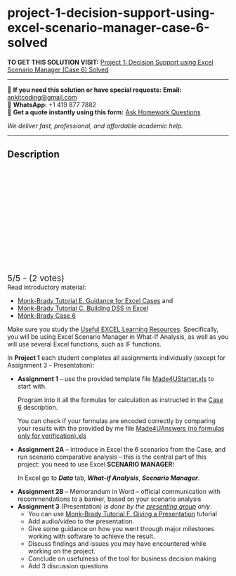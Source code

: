 # project-1-decision-support-using-excel-scenario-manager-case-6-solved
**TO GET THIS SOLUTION VISIT:** [Project 1: Decision Support using Excel Scenario Manager (Case 6) Solved](https://www.ankitcodinghub.com/product/project-1-decision-support-using-excel-scenario-manager-case-6-solved/)


---

📩 **If you need this solution or have special requests:** **Email:** ankitcoding@gmail.com  
📱 **WhatsApp:** +1 419 877 7882  
📄 **Get a quote instantly using this form:** [Ask Homework Questions](https://www.ankitcodinghub.com/services/ask-homework-questions/)

*We deliver fast, professional, and affordable academic help.*

---

<h2>Description</h2>



<div class="kk-star-ratings kksr-auto kksr-align-center kksr-valign-top" data-payload="{&quot;align&quot;:&quot;center&quot;,&quot;id&quot;:&quot;101377&quot;,&quot;slug&quot;:&quot;default&quot;,&quot;valign&quot;:&quot;top&quot;,&quot;ignore&quot;:&quot;&quot;,&quot;reference&quot;:&quot;auto&quot;,&quot;class&quot;:&quot;&quot;,&quot;count&quot;:&quot;2&quot;,&quot;legendonly&quot;:&quot;&quot;,&quot;readonly&quot;:&quot;&quot;,&quot;score&quot;:&quot;5&quot;,&quot;starsonly&quot;:&quot;&quot;,&quot;best&quot;:&quot;5&quot;,&quot;gap&quot;:&quot;4&quot;,&quot;greet&quot;:&quot;Rate this product&quot;,&quot;legend&quot;:&quot;5\/5 - (2 votes)&quot;,&quot;size&quot;:&quot;24&quot;,&quot;title&quot;:&quot;Project 1: Decision Support using Excel Scenario Manager (Case 6) Solved&quot;,&quot;width&quot;:&quot;138&quot;,&quot;_legend&quot;:&quot;{score}\/{best} - ({count} {votes})&quot;,&quot;font_factor&quot;:&quot;1.25&quot;}">

<div class="kksr-stars">

<div class="kksr-stars-inactive">
            <div class="kksr-star" data-star="1" style="padding-right: 4px">


<div class="kksr-icon" style="width: 24px; height: 24px;"></div>
        </div>
            <div class="kksr-star" data-star="2" style="padding-right: 4px">


<div class="kksr-icon" style="width: 24px; height: 24px;"></div>
        </div>
            <div class="kksr-star" data-star="3" style="padding-right: 4px">


<div class="kksr-icon" style="width: 24px; height: 24px;"></div>
        </div>
            <div class="kksr-star" data-star="4" style="padding-right: 4px">


<div class="kksr-icon" style="width: 24px; height: 24px;"></div>
        </div>
            <div class="kksr-star" data-star="5" style="padding-right: 4px">


<div class="kksr-icon" style="width: 24px; height: 24px;"></div>
        </div>
    </div>

<div class="kksr-stars-active" style="width: 138px;">
            <div class="kksr-star" style="padding-right: 4px">


<div class="kksr-icon" style="width: 24px; height: 24px;"></div>
        </div>
            <div class="kksr-star" style="padding-right: 4px">


<div class="kksr-icon" style="width: 24px; height: 24px;"></div>
        </div>
            <div class="kksr-star" style="padding-right: 4px">


<div class="kksr-icon" style="width: 24px; height: 24px;"></div>
        </div>
            <div class="kksr-star" style="padding-right: 4px">


<div class="kksr-icon" style="width: 24px; height: 24px;"></div>
        </div>
            <div class="kksr-star" style="padding-right: 4px">


<div class="kksr-icon" style="width: 24px; height: 24px;"></div>
        </div>
    </div>
</div>


<div class="kksr-legend" style="font-size: 19.2px;">
            5/5 - (2 votes)    </div>
    </div>
Read introductory material:

<ul>
<li><a href="https://stcloudstate.learn.minnstate.edu/d2l/common/dialogs/quickLink/quickLink.d2l?ou=6233190&amp;type=content&amp;rcode=MNSCU_LOCAL-23251031">Monk-Brady Tutorial E. Guidance for Excel Cases</a>&nbsp;and</li>
<li><a href="https://stcloudstate.learn.minnstate.edu/d2l/common/dialogs/quickLink/quickLink.d2l?ou=6233190&amp;type=content&amp;rcode=MNSCU_LOCAL-23260379">Monk-Brady Tutorial C. Building DSS in Excel</a></li>
<li><a href="https://stcloudstate.learn.minnstate.edu/d2l/common/dialogs/quickLink/quickLink.d2l?ou=6233190&amp;type=content&amp;rcode=MNSCU_LOCAL-23260381">Monk-Brady Case 6</a></li>
</ul>
Make sure you study the&nbsp;<a href="https://stcloudstate.learn.minnstate.edu/d2l/common/dialogs/quickLink/quickLink.d2l?ou=6233190&amp;type=content&amp;rcode=minnstate-36214540">Useful EXCEL Learning Resources</a>. Specifically, you will be using Excel Scenario Manager in What-If Analysis, as well as you will use several Excel functions, such as IF functions.

In&nbsp;<strong>Project 1</strong>&nbsp;each student completes all assignments individually (except for Assignment 3 – Presentation):

<ul>
<li><strong>Assignment 1</strong>&nbsp;– use the provided template file&nbsp;<a href="https://stcloudstate.learn.minnstate.edu/d2l/common/dialogs/quickLink/quickLink.d2l?ou=6233190&amp;type=content&amp;rcode=MNSCU_LOCAL-23260382">Made4UStarter.xls</a>&nbsp;to start with.

Program into it all the formulas for calculation as instructed in the&nbsp;<a href="https://stcloudstate.learn.minnstate.edu/d2l/common/dialogs/quickLink/quickLink.d2l?ou=6233190&amp;type=content&amp;rcode=MNSCU_LOCAL-23260381">Case 6</a>&nbsp;description.

You can check if your formulas are encoded correctly by comparing your results with the provided by me file&nbsp;<a href="https://stcloudstate.learn.minnstate.edu/d2l/common/dialogs/quickLink/quickLink.d2l?ou=6233190&amp;type=content&amp;rcode=MNSCU_LOCAL-23260383">Made4UAnswers (no formulas only for verification).xls</a></li>
<li><strong>Assignment 2A</strong>&nbsp;– introduce in Excel the 6 scenarios from the Case, and run scenario comparative analysis – this is the central part of this project: you&nbsp;need to use&nbsp;Excel&nbsp;<strong>SCENARIO MANAGER</strong>!

In Excel go to&nbsp;<strong><em>Data</em></strong>&nbsp;tab,&nbsp;<strong><em>What-if Analysis</em></strong>,&nbsp;<strong><em>Scenario Manager</em></strong>.</li>
<li><strong>Assignment 2B</strong>&nbsp;– Memorandum in Word – official communication with recommendations to a banker, based on your scenario analysis</li>
<li><strong>Assignment 3</strong>&nbsp;(Presentation)&nbsp;<em>is done by the&nbsp;</em><a href="https://stcloudstate.learn.minnstate.edu/d2l/common/dialogs/quickLink/quickLink.d2l?ou=6233190&amp;type=content&amp;rcode=MNSCU_LOCAL-23245788"><em>presenting group</em></a><em>&nbsp;only</em>.
<ul>
<li>You can use&nbsp;<a href="https://stcloudstate.learn.minnstate.edu/d2l/common/dialogs/quickLink/quickLink.d2l?ou=6233190&amp;type=content&amp;rcode=minnstate-26887978">Monk-Brady Tutorial F. Giving a Presentation</a>&nbsp;tutorial</li>
<li>Add audio/video to the presentation.</li>
<li>Give some guidance on how you went through major milestones working with software to achieve the result.</li>
<li>Discuss findings and issues you may have encountered while working on the project.</li>
<li>Conclude on usefulness of the tool for business decision making</li>
<li>Add 3 discussion questions</li>
</ul>
</li>
</ul>
&nbsp;
